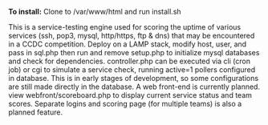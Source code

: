 **To install:** Clone to /var/www/html and run install.sh

This is a service-testing engine used for scoring the uptime of various services (ssh, pop3, mysql, http/https, ftp & dns) that may be encountered in a CCDC competition.
Deploy on a LAMP stack, modify host, user, and pass in sql.php then run and remove setup.php to initialize mysql databases and check for dependencies.
controller.php can be executed via cli (cron job) or cgi to simulate a service check, running active=1 pollers configured in database. This is in early stages of development, so some configurations are still made directly in the database. A web front-end is currently planned.
view webfront/scoreboard.php to display current service status and team scores. Separate logins and scoring page (for multiple teams) is also a planned feature.
